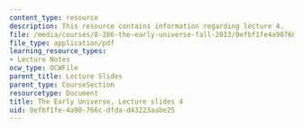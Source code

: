 ```yaml
---
content_type: resource
description: This resource contains information regarding lecture 4.
file: /media/courses/8-286-the-early-universe-fall-2013/0efbf1fe4a90766cdfdad43223aabe25_MIT8_286F13_lec04.pdf
file_type: application/pdf
learning_resource_types:
- Lecture Notes
ocw_type: OCWFile
parent_title: Lecture Slides
parent_type: CourseSection
resourcetype: Document
title: The Early Universe, Lecture slides 4
uid: 0efbf1fe-4a90-766c-dfda-d43223aabe25
---
```

